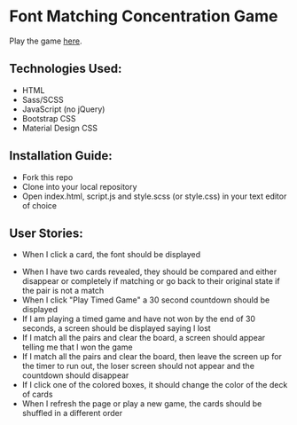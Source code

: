 # Font Matching Concentration Game
Play the game <a href="http://caitlindaitch.github.io/ConcentrationGame/">here</a>.

## Technologies Used:
* HTML
* Sass/SCSS
* JavaScript (no jQuery)
* Bootstrap CSS
* Material Design CSS

## Installation Guide:
* Fork this repo
* Clone into your local repository
* Open index.html, script.js and style.scss (or style.css) in your text editor of choice

## User Stories:
<!--I think your really close on the user stories here but I still think it's missing a more specifics. A user story describes the type of user, what they want and why -->
<!--For example for the user story below, although it may be implied, there should be an indication of who this user story is for. It should read more like "As a user, I could be able to click on a card, and it's corresponding font should be displayed so they can see the card's image"   -->
* When I click a card, the font should be displayed
<!--The user story below is a little confusing  -->
* When I have two cards revealed, they should be compared and either disappear or completely if matching or go back to their original state if the pair is not a match
* When I click "Play Timed Game" a 30 second countdown should be displayed
* If I am playing a timed game and have not won by the end of 30 seconds, a screen should be displayed saying I lost
* If I match all the pairs and clear the board, a screen should appear telling me that I won the game
* If I match all the pairs and clear the board, then leave the screen up for the timer to run out, the loser screen should not appear and the countdown should disappear
* If I click one of the colored boxes, it should change the color of the deck of cards
* When I refresh the page or play a new game, the cards should be shuffled in a different order
